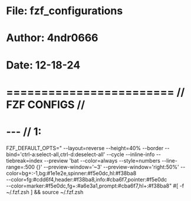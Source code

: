 # File: fzf_configurations
# Author: 4ndr0666
# Date: 12-18-24

# ======================== // FZF CONFIGS //

# --- // 1:
FZF_DEFAULT_OPTS="
--layout=reverse 
--height=40%
--border
--bind='ctrl-a:select-all,ctrl-d:deselect-all'
--cycle
--inline-info
--tiebreak=index
--preview 'bat --color=always --style=numbers --line-range=:500 {}'
--preview-window='~3'
--preview-window='right:50%'
--color=bg+:-1,bg:#1e1e2e,spinner:#f5e0dc,hl:#f38ba8 \
--color=fg:#cdd6f4,header:#f38ba8,info:#cba6f7,pointer:#f5e0dc \
--color=marker:#f5e0dc,fg+:#a6e3a1,prompt:#cba6f7,hl+:#f38ba8"
#[ -f ~/.fzf.zsh ] && source ~/.fzf.zsh
